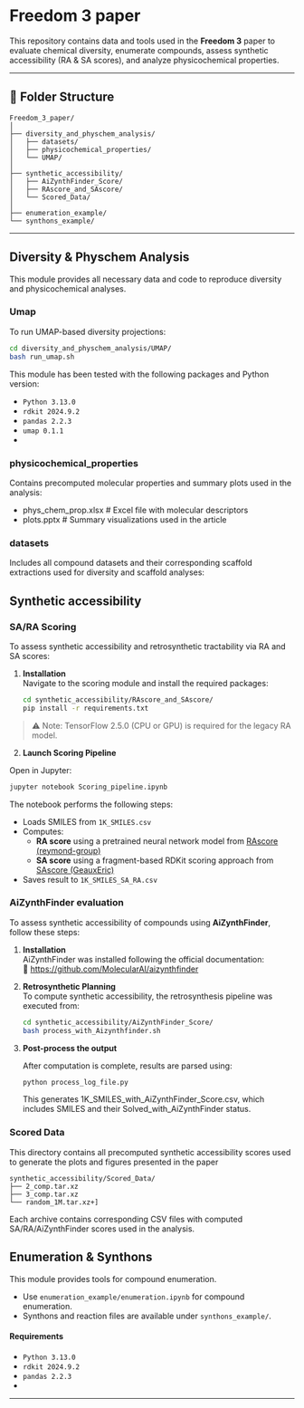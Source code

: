 
# Freedom 3 paper

This repository contains data and tools used in the **Freedom 3** paper to evaluate chemical diversity, enumerate compounds, assess synthetic accessibility (RA & SA scores), and analyze physicochemical properties.

---

## 📁 Folder Structure

```
Freedom_3_paper/
│
├── diversity_and_physchem_analysis/
│   ├── datasets/
│   ├── physicochemical_properties/
│   └── UMAP/
│
├── synthetic_accessibility/
│   ├── AiZynthFinder_Score/
│   ├── RAscore_and_SAscore/
│   └── Scored_Data/
│
├── enumeration_example/
└── synthons_example/
```

---
##  Diversity & Physchem Analysis
This module provides all necessary data and code to reproduce diversity and physicochemical analyses.

### Umap
To run UMAP-based diversity projections:

```bash
cd diversity_and_physchem_analysis/UMAP/
bash run_umap.sh
```
This module has been tested with the following packages and Python version:
- `Python 3.13.0`
- `rdkit 2024.9.2`
- `pandas 2.2.3`
- `umap 0.1.1`
- 
### physicochemical_properties
Contains precomputed molecular properties and summary plots used in the analysis:

- phys_chem_prop.xlsx # Excel file with molecular descriptors
- plots.pptx # Summary visualizations used in the article

### datasets
Includes all compound datasets and their corresponding scaffold extractions used for diversity and scaffold analyses:

## Synthetic accessibility

### SA/RA Scoring

To assess synthetic accessibility and retrosynthetic tractability via RA and SA scores:

1. **Installation**  
   Navigate to the scoring module and install the required packages:

   ```bash
   cd synthetic_accessibility/RAscore_and_SAscore/
   pip install -r requirements.txt
    ```
> ⚠️ Note: TensorFlow 2.5.0 (CPU or GPU) is required for the legacy RA model.  

2. **Launch Scoring Pipeline**

Open in Jupyter:

```bash
jupyter notebook Scoring_pipeline.ipynb
```
The notebook performs the following steps:

- Loads SMILES from `1K_SMILES.csv`
- Computes:
    - **RA score** using a pretrained neural network model from [RAscore (reymond-group)](https://github.com/reymond-group/RAscore.git)
    - **SA score** using a fragment-based RDKit scoring approach from [SAscore (GeauxEric)](https://github.com/GeauxEric/SAscore.git)
- Saves result to `1K_SMILES_SA_RA.csv`

###  AiZynthFinder evaluation

To assess synthetic accessibility of compounds using **AiZynthFinder**, follow these steps:

1. **Installation**  
   AiZynthFinder was installed following the official documentation:  
   🔗 https://github.com/MolecularAI/aizynthfinder
   
2. **Retrosynthetic Planning**  
   To compute synthetic accessibility, the retrosynthesis pipeline was executed from:

   ```bash
   cd synthetic_accessibility/AiZynthFinder_Score/
   bash process_with_Aizynthfinder.sh
   ```

3. **Post-process the output**
    
    After computation is complete, results are parsed using:
    
    ```bash
    python process_log_file.py
    ```
    This generates 1K_SMILES_with_AiZynthFinder_Score.csv, which includes SMILES and their Solved_with_AiZynthFinder status.

### Scored Data

This directory contains all precomputed synthetic accessibility scores used to generate the plots and figures presented in the paper
```
synthetic_accessibility/Scored_Data/
├── 2_comp.tar.xz
├── 3_comp.tar.xz
└── random_1M.tar.xz+]
```
Each archive contains corresponding CSV files with computed SA/RA/AiZynthFinder scores used in the analysis.

## Enumeration & Synthons

This module provides tools for compound enumeration.

- Use `enumeration_example/enumeration.ipynb` for compound enumeration.
- Synthons and reaction files are available under `synthons_example/`.

#### Requirements

- `Python 3.13.0`
- `rdkit 2024.9.2`
- `pandas 2.2.3`
- 
---


